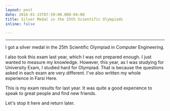 ```yaml
---
layout: post
date: 2016-01-15T07:59:00.000-04:00
title: Silver Medal in the 25th Scientific Olympiads
inline: false

---
```

***

I got a silver medal in the 25th Scientific Olympiad in Computer Engineering.

I also took this exam last year, which I was not prepared enough. I just wanted to measure my knowledge. However, this year, as I was studying for University Exam, I studied hard for Olympiad. That is because the questions asked in each exam are very different. I've also written my whole experience in Farsi Here.

This is my exam results for last year. It was quite a good experience to speak to great people and find new friends.

Let's stop it here and return later.